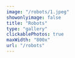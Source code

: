 ```yaml
---
image: "/robots/1.jpeg"
showonlyimage: false
title: "Robots"
type: "gallery"
clickablePhotos: true
maxWidth: "800x"
url: "/robots"
---
```


